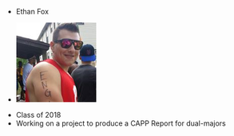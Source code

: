 * Ethan Fox </li>
- ![Ethan](img.jpg)
+ Class of 2018
+ Working on a project to produce a CAPP Report for dual-majors
